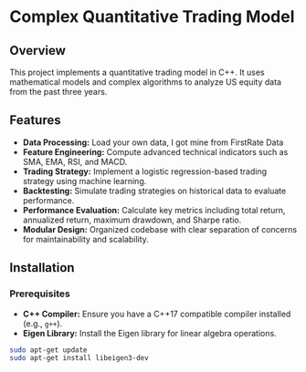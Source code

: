 # Complex Quantitative Trading Model

## Overview

This project implements a quantitative trading model in C++. It uses mathematical models and complex algorithms to analyze US equity data from the past three years.

## Features

- **Data Processing:** Load your own data, I got mine from FirstRate Data
- **Feature Engineering:** Compute advanced technical indicators such as SMA, EMA, RSI, and MACD.
- **Trading Strategy:** Implement a logistic regression-based trading strategy using machine learning.
- **Backtesting:** Simulate trading strategies on historical data to evaluate performance.
- **Performance Evaluation:** Calculate key metrics including total return, annualized return, maximum drawdown, and Sharpe ratio.
- **Modular Design:** Organized codebase with clear separation of concerns for maintainability and scalability.

## Installation

### Prerequisites

- **C++ Compiler:** Ensure you have a C++17 compatible compiler installed (e.g., `g++`).
- **Eigen Library:** Install the Eigen library for linear algebra operations.

```bash
sudo apt-get update
sudo apt-get install libeigen3-dev
